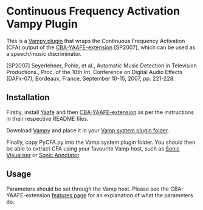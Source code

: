 # Continuous Frequency Activation Vampy Plugin
This is a [Vampy plugin](http://www.vamp-plugins.org/vampy.html) that wraps
the Continuous Frequency Activation (CFA) output of the
[CBA-YAAFE-extension](https://github.com/mcrg-fhstp/cba-yaafe-extension)
[SP2007], which can be used as a speech/music discriminator.

[SP2007] Seyerlehner, Pohle, et al., Automatic Music Detection in Television
Productions., Proc. of the 10th Int. Conference on Digital Audio Effects
(DAFx-07), Bordeaux, France, September 10-15, 2007, pp. 221-228.

## Installation
Firstly, install [Yaafe](http://yaafe.sourceforge.net/) and then
[CBA-YAAFE-extension](https://github.com/mcrg-fhstp/cba-yaafe-extension) as per
the instructions in their respective README files.

Download [Vampy](http://www.vamp-plugins.org/vampy.html) and place it in your
[Vamp system plugin folder](http://www.vamp-plugins.org/download.html#install).

Finally, copy PyCFA.py into the Vamp system plugin folder. You should then be
able to extract CFA using your favourite Vamp host, such as [Sonic
Visualiser](http://www.sonicvisualiser.org/) or [Sonic
Annotator](http://www.vamp-plugins.org/sonic-annotator/).

## Usage
Parameters should be set through the Vamp host. Please see the
CBA-YAAFE-extension [features
page](https://github.com/mcrg-fhstp/cba-yaafe-extension/blob/master/FEATURES.md)
for an explanation of what the parameters do.
